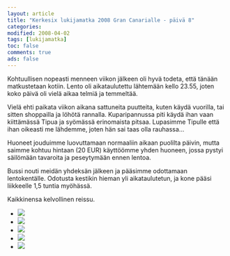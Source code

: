 ```yaml
--- 
layout: article 
title: "Kerkesix lukijamatka 2008 Gran Canarialle - päivä 8" 
categories: 
modified: 2008-04-02 
tags: [lukijamatka]
toc: false 
comments: true 
ads: false 
--- 
```


Kohtuullisen nopeasti menneen viikon jälkeen oli hyvä todeta, että
tänään matkustetaan kotiin. Lento oli aikataulutettu lähtemään kello
23.55, joten koko päivä oli vielä aikaa telmiä ja temmeltää.

Vielä ehti paikata viikon aikana sattuneita puutteita, kuten käydä
vuorilla, tai sitten shoppailla ja löhötä rannalla. Kuparipannussa piti
käydä ihan vaan kiittämässä Tipua ja syömässä erinomaista pitsaa.
Lupasimme Tipulle että ihan oikeasti me lähdemme, joten hän sai taas
olla rauhassa...

Huoneet jouduimme luovuttamaan normaaliin aikaan puolilta päivin, mutta
saimme kohtuu hintaan (20 EUR) käyttöömme yhden huoneen, jossa pystyi
säilömään tavaroita ja peseytymään ennen lentoa.

Bussi nouti meidän yhdeksän jälkeen ja pääsimme odottamaan
lentokentälle. Odotusta kestikin hieman yli aikataulutetun, ja kone
pääsi liikkeelle 1,5 tuntia myöhässä.

Kaikkinensa kelvollinen reissu.

<div class="image-gallery">

-   [![](/Media/Default/ImageGalleries/kerkesix-lukijamatka-2008-paiva-8/Thumbnails/DSC00946.JPG)](/Media/Default/ImageGalleries/kerkesix-lukijamatka-2008-paiva-8/DSC00946.JPG)
-   [![](/Media/Default/ImageGalleries/kerkesix-lukijamatka-2008-paiva-8/Thumbnails/DSC_1034.JPG)](/Media/Default/ImageGalleries/kerkesix-lukijamatka-2008-paiva-8/DSC_1034.JPG)
-   [![](/Media/Default/ImageGalleries/kerkesix-lukijamatka-2008-paiva-8/Thumbnails/DSC_1051.JPG)](/Media/Default/ImageGalleries/kerkesix-lukijamatka-2008-paiva-8/DSC_1051.JPG)
-   [![](/Media/Default/ImageGalleries/kerkesix-lukijamatka-2008-paiva-8/Thumbnails/DSC_1081.JPG)](/Media/Default/ImageGalleries/kerkesix-lukijamatka-2008-paiva-8/DSC_1081.JPG)
-   [![](/Media/Default/ImageGalleries/kerkesix-lukijamatka-2008-paiva-8/Thumbnails/DSC_1097.JPG)](/Media/Default/ImageGalleries/kerkesix-lukijamatka-2008-paiva-8/DSC_1097.JPG)

</div>
